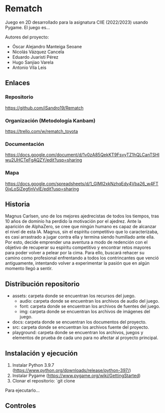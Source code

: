 # Rematch

Juego en 2D desarrollado para la asignatura CIIE (2022/2023) usando Pygame. El juego es...

Autores del proyecto:

- Óscar Alejandro Manteiga Seoane
- Nicolás Vázquez Cancela
- Eduardo Juaristi Pérez
- Hugo Sanjiao Varela
- Antonio Vila Leis

## Enlaces

### Repositorio

<https://github.com/iSandro19/Rematch>

### Organización (Metodología Kanbam)

<https://trello.com/w/rematch_toyota>

### Documentación

<https://docs.google.com/document/d/1v0zA85QekKT9FsvyTZ1hQLCanTSHlwu2UHCTeFgAQZY/edit?usp=sharing>

### Mapa

<https://docs.google.com/spreadsheets/d/1_GIMI2xkNzhqEdy4Vba26_w4FT0jxLoSiZegfjnVvlE/edit?usp=sharing>

## Historia

Magnus Carlsen, uno de los mejores ajedrecistas de todos los tiempos, tras 10 años de dominio ha perdido la motivación por el ajedrez. Ante la aparición de AlphaZero, se cree que ningún humano es capaz de alcanzar el nivel de esta IA. Magnus, sin el espíritu competitivo que lo caracterizaba, es casi arrastrado a jugar contra ella y termina siendo humillado ante ella. Por esto, decide emprender una aventura a modo de redención con el objetivo de recuperar su espíritu competitivo y encontrar retos mayores para poder volver a pelear por la cima. Para ello, buscará rehacer su camino como profesional enfrentando a todos los contrincantes que venció antiguamente, intentando volver a experimentar la pasión que en algún momento llegó a sentir.

## Distribución repositorio

- assets: carpeta donde se encuentran los recursos del juego.
  - audio: carpeta donde se encuentran los archivos de audio del juego.
  - font: carpeta donde se encuentran los archivos de fuentes del juego.
  - img: carpeta donde se encuentran los archivos de imágenes del juego.
- docs: carpeta donde se encuentran los documentos del proyecto.
- src: carpeta donde se encuentran los archivos fuente del proyecto.
- playground: carpeta donde se encuentran los archivos, juegos y elementos de prueba de cada uno para no afectar al proyecto principal.

## Instalación y ejecución

1. Instalar Python 3.9.7 (https://www.python.org/downloads/release/python-397/)
2. Instalar Pygame (https://www.pygame.org/wiki/GettingStarted)
3. Clonar el repositorio: `git clone

Para ejecutarlo...

## Controles
